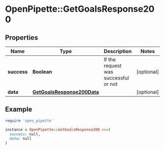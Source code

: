 # OpenPipette::GetGoalsResponse200

## Properties

| Name | Type | Description | Notes |
| ---- | ---- | ----------- | ----- |
| **success** | **Boolean** | If the request was successful or not | [optional] |
| **data** | [**GetGoalsResponse200Data**](GetGoalsResponse200Data.md) |  | [optional] |

## Example

```ruby
require 'open_pipette'

instance = OpenPipette::GetGoalsResponse200.new(
  success: null,
  data: null
)
```

